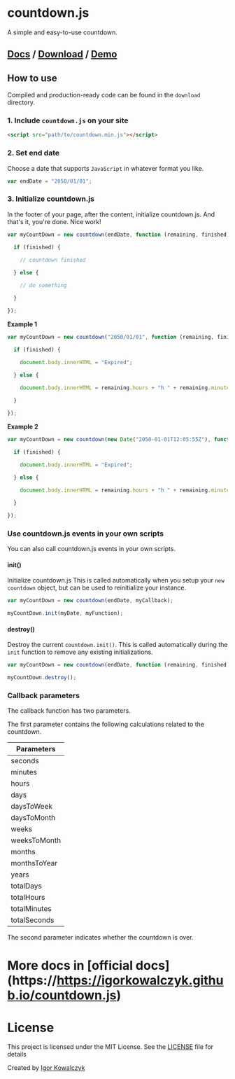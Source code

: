 # countdown.js
A simple and easy-to-use countdown.

## [Docs](https://igorkowalczyk.github.io/countdown.js/) / [Download](https://github.com/igorkowalczyk/countdown.js/archive/master.zip) / [Demo](https://igorkowalczyk.github.io/countdown.js/examples/soon)

## How to use

Compiled and production-ready code can be found in the `download` directory.

### 1. Include `countdown.js` on your site

```html
<script src="path/to/countdown.min.js"></script>
```

### 2. Set end date
Choose a date that supports `JavaScript` in whatever format you like.

```javascript
var endDate = "2050/01/01";
```

### 3. Initialize countdown.js
In the footer of your page, after the content, initialize countdown.js. And that's it, you're done. Nice work!

```javascript
var myCountDown = new countdown(endDate, function (remaining, finished) {

  if (finished) {
    
    // countdown finished

  } else {

    // do something

  }

});
```

**Example 1**

```javascript
var myCountDown = new countdown("2050/01/01", function (remaining, finished) {

  if (finished) {
    
    document.body.innerHTML = "Expired";

  } else {

    document.body.innerHTML = remaining.hours + "h " + remaining.minutes + "m " + remaining.seconds + "s";

  }

});
```

**Example 2**

```javascript
var myCountDown = new countdown(new Date("2050-01-01T12:05:55Z"), function (remaining, finished) {

  if (finished) {
    
    document.body.innerHTML = "Expired";

  } else {

    document.body.innerHTML = remaining.hours + "h " + remaining.minutes + "m " + remaining.seconds + "s";

  }

});
```


### Use countdown.js events in your own scripts

You can also call countdown.js events in your own scripts.

#### init()
Initialize countdown.js This is called automatically when you setup your `new countdown` object, but can be used to reinitialize your instance.

```javascript
var myCountDown = new countdown(endDate, myCallback);

myCountDown.init(myDate, myFunction);
```

#### destroy()
Destroy the current `countdown.init()`. This is called automatically during the `init` function to remove any existing initializations.

```javascript
var myCountDown = new countdown(endDate, function (remaining, finished) { });

myCountDown.destroy();
```

### Callback parameters
The callback function has two parameters.

The first parameter contains the following calculations related to the countdown.

| Parameters   |
|--------------|
| seconds      |
| minutes      |
| hours        |
| days         |
| daysToWeek   |
| daysToMonth  |
| weeks        |
| weeksToMonth |
| months       |
| monthsToYear |
| years        |
| totalDays    |
| totalHours   |
| totalMinutes |
| totalSeconds |

The second parameter indicates whether the countdown is over.

# More docs in [official docs] (https://https://igorkowalczyk.github.io/countdown.js)

# License
This project is licensed under the MIT License. See the [LICENSE](https://igorkowalczyk.github.io/countdown.js/license.txt) file for details

Created by [Igor Kowalczyk](https://igorkowalczyk.github.io)
